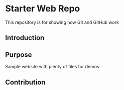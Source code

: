 # Starter Web Repo

This repository is for showing how Git and GitHub work
## Introduction

## Purpose

Sample website with plenty of files for demos

## Contribution



